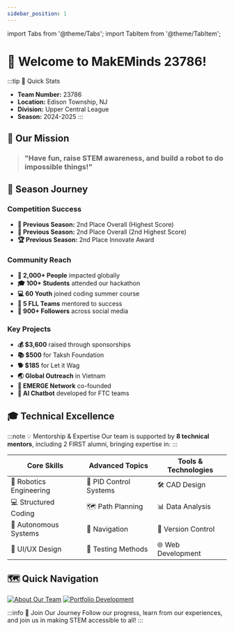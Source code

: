 ```yaml
---
sidebar_position: 1
---
```


import Tabs from '@theme/Tabs';
import TabItem from '@theme/TabItem';

# 🚀 Welcome to MakEMinds 23786!

:::tip 🌟 Quick Stats
- **Team Number:** 23786
- **Location:** Edison Township, NJ
- **Division:** Upper Central League
- **Season:** 2024-2025
:::

## 🎯 Our Mission

> ### "Have fun, raise STEM awareness, and build a robot to do impossible things!"

## 💫 Season Journey

<Tabs>
<TabItem value="achievements" label="🏆 Achievements" default>

### Competition Success
- **🥈 Previous Season:** 2nd Place Overall (Highest Score)
- **🥈 Previous Season:** 2nd Place Overall (2nd Highest Score)
- **🏆 Previous Season:** 2nd Place Innovate Award

</TabItem>
<TabItem value="impact" label="🌍 Impact">

### Community Reach
- **👥 2,000+ People** impacted globally
- **🎓 100+ Students** attended our hackathon
- **💻 60 Youth** joined coding summer course
- **🤖 5 FLL Teams** mentored to success
- **📱 900+ Followers** across social media

</TabItem>
<TabItem value="initiatives" label="🤝 Initiatives">

### Key Projects
- **💰 $3,600** raised through sponsorships
- **📚 $500** for Taksh Foundation
- **🐕 $185** for Let it Wag
- **🌏 Global Outreach** in Vietnam
- **🤖 EMERGE Network** co-founded
- **🤖 AI Chatbot** developed for FTC teams

</TabItem>
</Tabs>

## 🎓 Technical Excellence

:::note 💡 Mentorship & Expertise
Our team is supported by **8 technical mentors**, including 2 FIRST alumni, bringing expertise in:
:::

| Core Skills | Advanced Topics | Tools & Technologies |
|-------------|----------------|---------------------|
| 🔧 Robotics Engineering | 🎯 PID Control Systems | 🛠️ CAD Design |
| 💻 Structured Coding | 🗺️ Path Planning | 📊 Data Analysis |
| 🤖 Autonomous Systems | 🧭 Navigation | 🔄 Version Control |
| 🎨 UI/UX Design | 🧪 Testing Methods | 🌐 Web Development |

## 🗺️ Quick Navigation

[![About Our Team](https://img.shields.io/badge/🤝-About_Our_Team-blue)](/docs/intro)
[![Portfolio Development](https://img.shields.io/badge/📝-Portfolio_Development-green)](/docs/portfolio/overview)

:::info 🌟 Join Our Journey
Follow our progress, learn from our experiences, and join us in making STEM accessible to all!
::: 